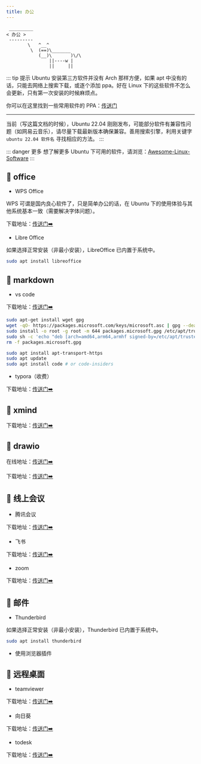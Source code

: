 ```yaml
---
title: 办公
---
```




```:no-line-numbers
 _________
< 办公 >
 ---------
        \   ^__^
         \  (==)\_______
            (__)\       )\/\
                ||----w |
                ||     ||
```

::: tip  提示
Ubuntu 安装第三方软件并没有 Arch 那样方便，如果 apt 中没有的话，只能去网络上搜索下载，或逐个添加 ppa。好在 Linux 下的这些软件不怎么会更新，只有第一次安装的时候麻烦点。

你可以在这里找到一些常用软件的 PPA：[传送门](https://www.ubuntuupdates.org/ppas)

---

当前（写这篇文档的时候），Ubuntu 22.04 刚刚发布，可能部分软件有兼容性问题（如网易云音乐），请尽量下载最新版本确保兼容。善用搜索引擎，利用关键字 `ubuntu 22.04 软件名` 寻找相应的方法。
:::


::: danger 更多
想了解更多 Ubuntu 下可用的软件，请浏览：[Awesome-Linux-Software](https://github.com/luong-komorebi/Awesome-Linux-Software/blob/master/README_zh-CN.md)
:::



## 🍦 office


- WPS Office

WPS 可谓是国内良心软件了，只是简单办公的话，在 Ubuntu 下的使用体验与其他系统基本一致（需要解决字体问题）。

下载地址：[传送门➡️](https://linux.wps.cn/)

- Libre Office

如果选择正常安装（非最小安装），LibreOffice 已内置于系统中。

```sh
sudo apt install libreoffice
```


## 🍧 markdown

- vs code

下载地址：[传送门➡️](https://code.visualstudio.com/Download)

```sh
sudo apt-get install wget gpg
wget -qO- https://packages.microsoft.com/keys/microsoft.asc | gpg --dearmor > packages.microsoft.gpg
sudo install -o root -g root -m 644 packages.microsoft.gpg /etc/apt/trusted.gpg.d/
sudo sh -c 'echo "deb [arch=amd64,arm64,armhf signed-by=/etc/apt/trusted.gpg.d/packages.microsoft.gpg] https://packages.microsoft.com/repos/code stable main" > /etc/apt/sources.list.d/vscode.list'
rm -f packages.microsoft.gpg

sudo apt install apt-transport-https
sudo apt update
sudo apt install code # or code-insiders
```


- typora（收费）

下载地址：[传送门➡️](https://typoraio.cn/)



## 🍨 xmind

下载地址：[传送门➡️](https://www.xmind.cn/download/)


## 🍩 drawio

在线地址：[传送门➡️](https://app.diagrams.net/?src=about)

下载地址：[传送门➡️](https://github.com/jgraph/drawio-desktop/releases)

## 🧁 线上会议

- 腾讯会议

下载地址：[传送门➡️](https://meeting.tencent.com/download-center.html)

- 飞书

下载地址：[传送门➡️](https://www.feishu.cn/download)

- zoom

下载地址：[传送门➡️](https://zoom.us/download?os=linux)


## 🥧 邮件

- Thunderbird

如果选择正常安装（非最小安装），Thunderbird 已内置于系统中。

```sh
sudo apt install thunderbird
```

- 使用浏览器插件



## 🍬 远程桌面

- teamviewer

下载地址：[传送门➡️](https://www.teamviewer.cn/cn/download/linux/)


- 向日葵

下载地址：[传送门➡️](https://sunlogin.oray.com/download)


- todesk

下载地址：[传送门➡️](https://www.todesk.com/download.html)

